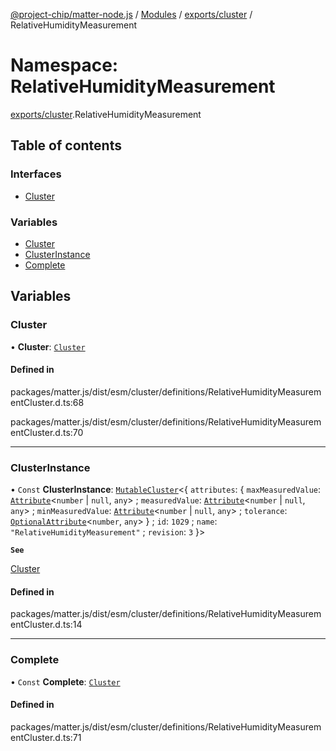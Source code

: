 [@project-chip/matter-node.js](../README.md) / [Modules](../modules.md) / [exports/cluster](exports_cluster.md) / RelativeHumidityMeasurement

# Namespace: RelativeHumidityMeasurement

[exports/cluster](exports_cluster.md).RelativeHumidityMeasurement

## Table of contents

### Interfaces

- [Cluster](../interfaces/exports_cluster.RelativeHumidityMeasurement.Cluster.md)

### Variables

- [Cluster](exports_cluster.RelativeHumidityMeasurement.md#cluster)
- [ClusterInstance](exports_cluster.RelativeHumidityMeasurement.md#clusterinstance)
- [Complete](exports_cluster.RelativeHumidityMeasurement.md#complete)

## Variables

### Cluster

• **Cluster**: [`Cluster`](../interfaces/exports_cluster.RelativeHumidityMeasurement.Cluster.md)

#### Defined in

packages/matter.js/dist/esm/cluster/definitions/RelativeHumidityMeasurementCluster.d.ts:68

packages/matter.js/dist/esm/cluster/definitions/RelativeHumidityMeasurementCluster.d.ts:70

___

### ClusterInstance

• `Const` **ClusterInstance**: [`MutableCluster`](../interfaces/exports_cluster.MutableCluster-1.md)\<\{ `attributes`: \{ `maxMeasuredValue`: [`Attribute`](../interfaces/exports_cluster.Attribute.md)\<`number` \| ``null``, `any`\> ; `measuredValue`: [`Attribute`](../interfaces/exports_cluster.Attribute.md)\<`number` \| ``null``, `any`\> ; `minMeasuredValue`: [`Attribute`](../interfaces/exports_cluster.Attribute.md)\<`number` \| ``null``, `any`\> ; `tolerance`: [`OptionalAttribute`](../interfaces/exports_cluster.OptionalAttribute.md)\<`number`, `any`\>  } ; `id`: ``1029`` ; `name`: ``"RelativeHumidityMeasurement"`` ; `revision`: ``3``  }\>

**`See`**

[Cluster](exports_cluster.RelativeHumidityMeasurement.md#cluster)

#### Defined in

packages/matter.js/dist/esm/cluster/definitions/RelativeHumidityMeasurementCluster.d.ts:14

___

### Complete

• `Const` **Complete**: [`Cluster`](../interfaces/exports_cluster.RelativeHumidityMeasurement.Cluster.md)

#### Defined in

packages/matter.js/dist/esm/cluster/definitions/RelativeHumidityMeasurementCluster.d.ts:71
